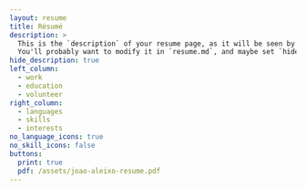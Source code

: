 ```yaml
---
layout: resume
title: Résumé
description: >
  This is the `description` of your resume page, as it will be seen by search engines.
  You'll probably want to modify it in `resume.md`, and maybe set `hide_description` to `true` in the front matter.
hide_description: true
left_column:
  - work
  - education
  - volunteer
right_column:
  - languages
  - skills
  - interests
no_language_icons: true
no_skill_icons: false
buttons:
  print: true
  pdf: /assets/joao-aleixo-resume.pdf
---
```


